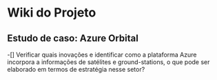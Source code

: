 # Wiki do Projeto

## Estudo de caso: Azure Orbital
-[] Verificar quais inovações e identificar como a plataforma Azure incorpora a informações de satélites e ground-stations, o que pode ser elaborado em termos de estratégia nesse setor? 